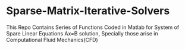 # Sparse-Matrix-Iterative-Solvers
This Repo Contains Series of Functions Coded in Matlab for System of  Spare Linear  Equations Ax=B solution, Specially those arise in Computational Fluid Mechanics(CFD)
